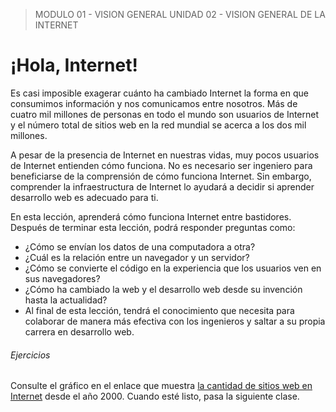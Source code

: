 > MODULO 01 - VISION GENERAL
> UNIDAD 02 - VISION GENERAL DE LA INTERNET

# ¡Hola, Internet!

Es casi imposible exagerar cuánto ha cambiado Internet la forma en que consumimos información y nos comunicamos entre nosotros. Más de cuatro mil millones de personas en todo el mundo son usuarios de Internet y el número total de sitios web en la red mundial se acerca a los dos mil millones.

A pesar de la presencia de Internet en nuestras vidas, muy pocos usuarios de Internet entienden cómo funciona. No es necesario ser ingeniero para beneficiarse de la comprensión de cómo funciona Internet. Sin embargo, comprender la infraestructura de Internet lo ayudará a decidir si aprender desarrollo web es adecuado para ti.

En esta lección, aprenderá cómo funciona Internet entre bastidores. Después de terminar esta lección, podrá responder preguntas como:

- ¿Cómo se envían los datos de una computadora a otra?
- ¿Cuál es la relación entre un navegador y un servidor?
- ¿Cómo se convierte el código en la experiencia que los usuarios ven en sus navegadores?
- ¿Cómo ha cambiado la web y el desarrollo web desde su invención hasta la actualidad?
- Al final de esta lección, tendrá el conocimiento que necesita para colaborar de manera más efectiva con los ingenieros y saltar a su propia carrera en desarrollo web.

###### Ejercicios

Consulte el gráfico en el enlace que muestra [la cantidad de sitios web en Internet](https://github.com/diegog-ux10/Curso-Front-End-Engineer/blob/main/Modulo%2001%20-%20%20Visi%C3%B3n%20General/Visi%C3%B3n%20General%20de%20la%20Internet/Clase%2001%20-%20Hola%20Internet/total_number_of_websites%201.png) desde el año 2000. Cuando esté listo, pasa la siguiente clase.